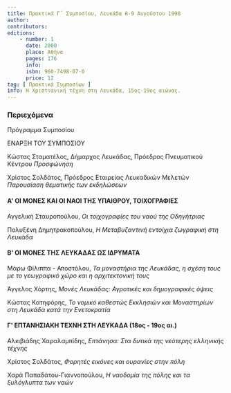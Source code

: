```yaml
---
title: Πρακτικά Γ΄ Συμποσίου, Λευκάδα 8-9 Αυγούστου 1998
author: 
contributors: 
editions: 
    - number: 1
      date: 2000
      place: Αθήνα
      pages: 176
      info: 
      isbn: 960-7498-07-0
      price: 12
tag: [ Πρακτικά Συμποσίων ]
info: Η Χριστιανική τέχνη στη Λευκάδα, 15ος-19ος αιώνας.
---
```


### Περιεχόμενα

Πρόγραμμα Συμποσίου

ΕΝΑΡΞΗ ΤΟΥ ΣΥΜΠΟΣΙΟΥ

Κώστας Σταματέλος, Δήμαρχος Λευκάδας, Πρόεδρος Πνευματικού Κέντρου *Προσφώνηση*

Χρίστος Σολδάτος, Πρόεδρος Εταιρείας Λευκαδικών Μελετών *Παρουσίαση θεματικής των εκδηλώσεων*

#### Α' ΟΙ ΜΟΝΕΣ ΚΑΙ ΟΙ ΝΑΟΙ ΤΗΣ ΥΠΑΙΘΡΟΥ, ΤΟΙΧΟΓΡΑΦΙΕΣ

Αγγελική Σταυροπούλου, *Οι τοιχογραφίες του ναού της Οδηγήτριας*

Πολυξένη Δημητρακοπούλου, *Η Μεταβυζαντινή εντοίχια ζωγραφική στη Λευκάδα*

#### Β' ΟΙ ΜΟΝΕΣ ΤΗΣ ΛΕΥΚΑΔΑΣ ΩΣ ΙΔΡΥΜΑΤΑ

Μάρω Φίλιππα - Αποστόλου, *Τα μοναστήρια της Λευκάδας, η σχέση τους με το γεωγραφικό χώρο και η αρχιτεκτονική τους*

Άγγελος Χόρτης, *Μονές Λευκάδας: Αγροτικές και δημογραφικές όψεις*

Κώστας Κατηφόρης, *Το νομικό καθεστώς Εκκλησιών και Μοναστηρίων στη Λευκάδα κατά την Ενετοκρατία*

#### Γ' ΕΠΤΑΝΗΣΙΑΚΗ ΤΕΧΝΗ ΣΤΗ ΛΕΥΚΑΔΑ \(18ος - 19ος αι.\)

Αλκιβιάδης Χαραλαμπίδης, *Επτάνησα: Στα δυτικά της νεότερης ελληνικής τέχνης*

Χρίστος Σολδάτος, *Φορητές εικόνες και ουρανίες στην πόλη*

Χαρά Παπαδάτου-Γιαννοπούλου, *Η ναοδομία της πόλης και τα ξυλόγλυπτα των ναών*
